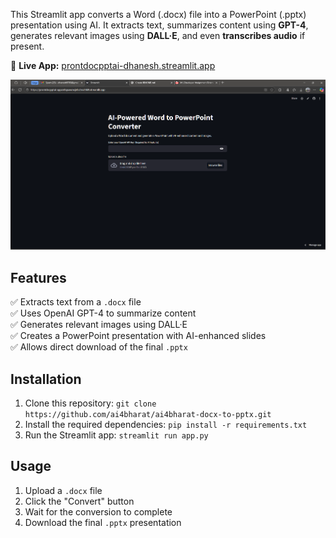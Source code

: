 This Streamlit app converts a Word (.docx) file into a PowerPoint (.pptx) presentation using AI.
It extracts text, summarizes content using **GPT-4**, generates relevant images using **DALL·E**, and even **transcribes audio** if present.

🚀 **Live App:** [prontdocpptai-dhanesh.streamlit.app](https://prontdocpptai-dhanesh.streamlit.app/)  

![image](https://github.com/DhaneshGore/pront_doc_ppt_ai/blob/58ff895cf50898587f3d5c05b02a1715c1173d39/Screenshot%202025-09-14%20010812.png)

##  Features
✅ Extracts text from a `.docx` file  
✅ Uses OpenAI GPT-4 to summarize content  
✅ Generates relevant images using DALL·E  
✅ Creates a PowerPoint presentation with AI-enhanced slides  
✅ Allows direct download of the final `.pptx`  

##  Installation
1. Clone this repository: `git clone https://github.com/ai4bharat/ai4bharat-docx-to-pptx.git`
2. Install the required dependencies: `pip install -r requirements.txt`
3. Run the Streamlit app: `streamlit run app.py`

##  Usage
1. Upload a `.docx` file
2. Click the "Convert" button
3. Wait for the conversion to complete
4. Download the final `.pptx` presentation
